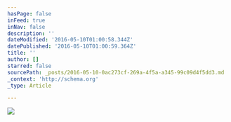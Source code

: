```yaml
---
hasPage: false
inFeed: true
inNav: false
description: ''
dateModified: '2016-05-10T01:00:58.344Z'
datePublished: '2016-05-10T01:00:59.364Z'
title: ''
author: []
starred: false
sourcePath: _posts/2016-05-10-0ac273cf-269a-4f5a-a345-99c09d4f5dd3.md
_context: 'http://schema.org'
_type: Article

---
```

![](https://the-grid-user-content.s3-us-west-2.amazonaws.com/551ffa81-8e10-4abf-bb80-0820bc948e51.jpg)